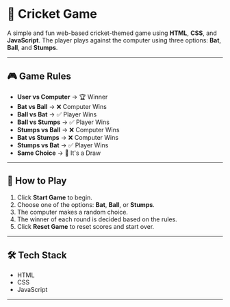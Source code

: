 # 🏏 Cricket Game

A simple and fun web-based cricket-themed game using **HTML**, **CSS**, and **JavaScript**. The player plays against the computer using three options: **Bat**, **Ball**, and **Stumps**.

---

## 🎮 Game Rules
- **User vs Computer** → 🏆 Winner
- **Bat vs Ball** → ❌ Computer Wins  
- **Ball vs Bat** → ✅ Player Wins  
- **Ball vs Stumps** → ✅ Player Wins  
- **Stumps vs Ball** → ❌ Computer Wins  
- **Bat vs Stumps** → ❌ Computer Wins  
- **Stumps vs Bat** → ✅ Player Wins  
- **Same Choice** → 🤝 It's a Draw

---

## 🚀 How to Play

1. Click **Start Game** to begin.
2. Choose one of the options: **Bat**, **Ball**, or **Stumps**.
3. The computer makes a random choice.
4. The winner of each round is decided based on the rules.
5. Click **Reset Game** to reset scores and start over.

---

## 🛠️ Tech Stack

- HTML
- CSS
- JavaScript

---
